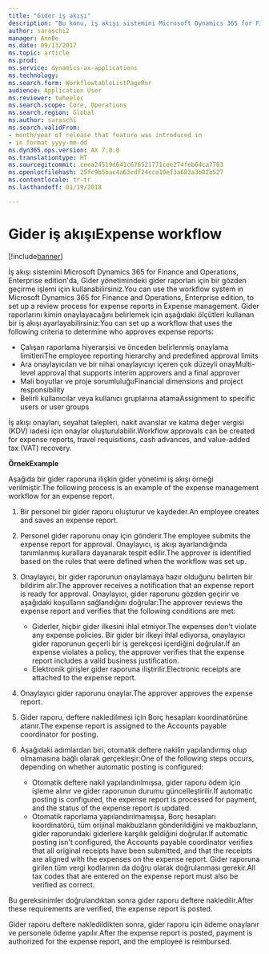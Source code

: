 ```yaml
---
title: "Gider iş akışı"
description: "Bu konu, iş akışı sistemini Microsoft Dynamics 365 for Finance and Operations, Enterprise edition'da, Gider yönetimindeki gider raporları için bir gözden geçirme işlemini nasıl kullanabileceğinizi açıklar."
author: saraschi2
manager: AnnBe
ms.date: 09/13/2017
ms.topic: article
ms.prod: 
ms.service: dynamics-ax-applications
ms.technology: 
ms.search.form: WorkflowtableListPageRnr
audience: Application User
ms.reviewer: twheeloc
ms.search.scope: Core, Operations
ms.search.region: Global
ms.author: saraschi
ms.search.validFrom:
- month/year of release that feature was introduced in
- in format yyyy-mm-dd
ms.dyn365.ops.version: AX 7.0.0
ms.translationtype: HT
ms.sourcegitcommit: ceea24519d641c676521771cee274feb64ca7783
ms.openlocfilehash: 25fc9b5bac4a63cdf24cca10ef3a683a3b02b527
ms.contentlocale: tr-tr
ms.lasthandoff: 01/19/2018

---
```


# <a name="expense-workflow"></a><span data-ttu-id="51f4f-103">Gider iş akışı</span><span class="sxs-lookup"><span data-stu-id="51f4f-103">Expense workflow</span></span>

[!include[banner](../includes/banner.md)]

<span data-ttu-id="51f4f-104">İş akışı sistemini Microsoft Dynamics 365 for Finance and Operations, Enterprise edition'da, Gider yönetimindeki gider raporları için bir gözden geçirme işlemi için kullanabilirsiniz.</span><span class="sxs-lookup"><span data-stu-id="51f4f-104">You can use the workflow system in Microsoft Dynamics 365 for Finance and Operations, Enterprise edition, to set up a review process for expense reports in Expense management.</span></span> <span data-ttu-id="51f4f-105">Gider raporlarını kimin onaylayacağını belirlemek için aşağıdaki ölçütleri kullanan bir iş akışı ayarlayabilirsiniz:</span><span class="sxs-lookup"><span data-stu-id="51f4f-105">You can set up a workflow that uses the following criteria to determine who approves expense reports:</span></span>

- <span data-ttu-id="51f4f-106">Çalışan raporlama hiyerarşisi ve önceden belirlenmiş onaylama limitleri</span><span class="sxs-lookup"><span data-stu-id="51f4f-106">The employee reporting hierarchy and predefined approval limits</span></span>
- <span data-ttu-id="51f4f-107">Ara onaylayıcıları ve bir nihai onaylayıcıyı içeren çok düzeyli onay</span><span class="sxs-lookup"><span data-stu-id="51f4f-107">Multi-level approval that supports interim approvers and a final approver</span></span>
- <span data-ttu-id="51f4f-108">Mali boyutlar ve proje sorumluluğu</span><span class="sxs-lookup"><span data-stu-id="51f4f-108">Financial dimensions and project responsibility</span></span>
- <span data-ttu-id="51f4f-109">Belirli kullanıcılar veya kullanıcı gruplarına atama</span><span class="sxs-lookup"><span data-stu-id="51f4f-109">Assignment to specific users or user groups</span></span>

<span data-ttu-id="51f4f-110">İş akışı onayları, seyahat talepleri, nakit avanslar ve katma değer vergisi (KDV) iadesi için onaylar oluşturulabilir.</span><span class="sxs-lookup"><span data-stu-id="51f4f-110">Workflow approvals can be created for expense reports, travel requisitions, cash advances, and value-added tax (VAT) recovery.</span></span>

<span data-ttu-id="51f4f-111">**Örnek**</span><span class="sxs-lookup"><span data-stu-id="51f4f-111">**Example**</span></span>

<span data-ttu-id="51f4f-112">Aşağıda bir gider raporuna ilişkin gider yönetimi iş akışı örneği verilmiştir.</span><span class="sxs-lookup"><span data-stu-id="51f4f-112">The following process is an example of the expense management workflow for an expense report.</span></span>

1. <span data-ttu-id="51f4f-113">Bir personel bir gider raporu oluşturur ve kaydeder.</span><span class="sxs-lookup"><span data-stu-id="51f4f-113">An employee creates and saves an expense report.</span></span>
2. <span data-ttu-id="51f4f-114">Personel gider raporunu onay için gönderir.</span><span class="sxs-lookup"><span data-stu-id="51f4f-114">The employee submits the expense report for approval.</span></span> <span data-ttu-id="51f4f-115">Onaylayıcı, iş akışı ayarlandığında tanımlanmış kurallara dayanarak tespit edilir.</span><span class="sxs-lookup"><span data-stu-id="51f4f-115">The approver is identified based on the rules that were defined when the workflow was set up.</span></span>
3. <span data-ttu-id="51f4f-116">Onaylayıcı, bir gider raporunun onaylamaya hazır olduğunu belirten bir bildirim alır.</span><span class="sxs-lookup"><span data-stu-id="51f4f-116">The approver receives a notification that an expense report is ready for approval.</span></span> <span data-ttu-id="51f4f-117">Onaylayıcı, gider raporunu gözden geçirir ve aşağıdaki koşulların sağlandığını doğrular:</span><span class="sxs-lookup"><span data-stu-id="51f4f-117">The approver reviews the expense report and verifies that the following conditions are met:</span></span>

    - <span data-ttu-id="51f4f-118">Giderler, hiçbir gider ilkesini ihlal etmiyor.</span><span class="sxs-lookup"><span data-stu-id="51f4f-118">The expenses don't violate any expense policies.</span></span> <span data-ttu-id="51f4f-119">Bir gider bir ilkeyi ihlal ediyorsa, onaylayıcı gider raporunun geçerli bir iş gerekçesi içerdiğini doğrular.</span><span class="sxs-lookup"><span data-stu-id="51f4f-119">If an expense violates a policy, the approver verifies that the expense report includes a valid business justification.</span></span>
    - <span data-ttu-id="51f4f-120">Elektronik girişler gider raporuna iliştirilir.</span><span class="sxs-lookup"><span data-stu-id="51f4f-120">Electronic receipts are attached to the expense report.</span></span>

4. <span data-ttu-id="51f4f-121">Onaylayıcı gider raporunu onaylar.</span><span class="sxs-lookup"><span data-stu-id="51f4f-121">The approver approves the expense report.</span></span>
5. <span data-ttu-id="51f4f-122">Gider raporu, deftere nakledilmesi için Borç hesapları koordinatörüne atanır.</span><span class="sxs-lookup"><span data-stu-id="51f4f-122">The expense report is assigned to the Accounts payable coordinator for posting.</span></span>
6. <span data-ttu-id="51f4f-123">Aşağıdaki adımlardan biri, otomatik deftere nakilin yapılandırmış olup olmamasına bağlı olarak gerçekleşir:</span><span class="sxs-lookup"><span data-stu-id="51f4f-123">One of the following steps occurs, depending on whether automatic posting is configured:</span></span>

    - <span data-ttu-id="51f4f-124">Otomatik deftere nakil yapılandırılmışsa, gider raporu ödem için işleme alınır ve gider raporunun durumu güncelleştirilir.</span><span class="sxs-lookup"><span data-stu-id="51f4f-124">If automatic posting is configured, the expense report is processed for payment, and the status of the expense report is updated.</span></span>
    - <span data-ttu-id="51f4f-125">Otomatik raporlama yapılandırılmamışsa, Borç hesapları koordinatörü, tüm orijinal makbuzların gönderildiğini ve makbuzların, gider raporundaki giderlere karşılık geldiğini doğrular.</span><span class="sxs-lookup"><span data-stu-id="51f4f-125">If automatic posting isn't configured, the Accounts payable coordinator verifies that all original receipts have been submitted, and that the receipts are aligned with the expenses on the expense report.</span></span> <span data-ttu-id="51f4f-126">Gider raporuna girilen tüm vergi kodlarının da doğru olarak doğrulanması gerekir.</span><span class="sxs-lookup"><span data-stu-id="51f4f-126">All tax codes that are entered on the expense report must also be verified as correct.</span></span>

<span data-ttu-id="51f4f-127">Bu gereksinimler doğrulandıktan sonra gider raporu deftere nakledilir.</span><span class="sxs-lookup"><span data-stu-id="51f4f-127">After these requirements are verified, the expense report is posted.</span></span>

<span data-ttu-id="51f4f-128">Gider raporu deftere nakledildikten sonra, gider raporu için ödeme onaylanır ve personele ödeme yapılır.</span><span class="sxs-lookup"><span data-stu-id="51f4f-128">After the expense report is posted, payment is authorized for the expense report, and the employee is reimbursed.</span></span>

